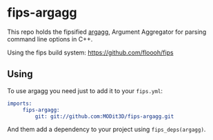 # fips-argagg
This repo holds the fipsified [argagg](https://github.com/MODit3D/argagg), Argument Aggregator for parsing command line options in C++.

Using the fips build system: https://github.com/floooh/fips

## Using

To use argagg you need just to add it to your `fips.yml`:

```cmake
imports:
     fips-argagg:
         git: git://github.com:MODit3D/fips-argagg.git
```

And them add a dependency to your project using `fips_deps(argagg)`.

